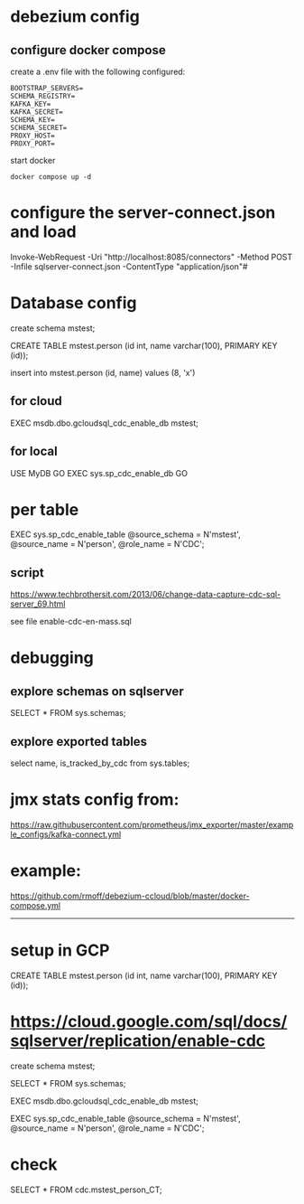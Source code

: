 # debezium config

## configure docker compose

create a .env file with the following configured:
```
BOOTSTRAP_SERVERS=
SCHEMA_REGISTRY=
KAFKA_KEY=
KAFKA_SECRET=
SCHEMA_KEY=
SCHEMA_SECRET=
PROXY_HOST=
PROXY_PORT=
```

start docker

`docker compose up -d`

# configure the server-connect.json and load

Invoke-WebRequest -Uri "http://localhost:8085/connectors" -Method POST -Infile sqlserver-connect.json  -ContentType "application/json"#


# Database config

create schema mstest;

CREATE TABLE mstest.person (id int, name varchar(100), PRIMARY KEY  (id));

insert into mstest.person (id, name) values (8, 'x')

## for cloud

EXEC msdb.dbo.gcloudsql_cdc_enable_db mstest;

## for local

USE MyDB
GO
EXEC sys.sp_cdc_enable_db
GO

# per table

EXEC sys.sp_cdc_enable_table
  @source_schema = N'mstest',
  @source_name = N'person',
  @role_name = N'CDC';

## script
https://www.techbrothersit.com/2013/06/change-data-capture-cdc-sql-server_69.html

see file enable-cdc-en-mass.sql

# debugging

## explore schemas on sqlserver

SELECT * FROM sys.schemas;

## explore exported tables

select name, is_tracked_by_cdc from sys.tables;

# jmx stats config from:

https://raw.githubusercontent.com/prometheus/jmx_exporter/master/example_configs/kafka-connect.yml

# example:

https://github.com/rmoff/debezium-ccloud/blob/master/docker-compose.yml

---
# setup in GCP

CREATE TABLE mstest.person (id int, name varchar(100), PRIMARY KEY  (id));

# https://cloud.google.com/sql/docs/sqlserver/replication/enable-cdc

create schema mstest;

SELECT * FROM sys.schemas;

EXEC msdb.dbo.gcloudsql_cdc_enable_db mstest;

EXEC sys.sp_cdc_enable_table
  @source_schema = N'mstest',
  @source_name = N'person',
  @role_name = N'CDC';


 # check


  SELECT * FROM cdc.mstest_person_CT;

